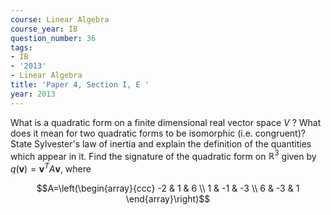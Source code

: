```yaml
---
course: Linear Algebra
course_year: IB
question_number: 36
tags:
- IB
- '2013'
- Linear Algebra
title: 'Paper 4, Section I, E '
year: 2013
---
```




What is a quadratic form on a finite dimensional real vector space $V$ ? What does it mean for two quadratic forms to be isomorphic (i.e. congruent)? State Sylvester's law of inertia and explain the definition of the quantities which appear in it. Find the signature of the quadratic form on $\mathbb{R}^{3}$ given by $q(\mathbf{v})=\mathbf{v}^{T} A \mathbf{v}$, where

$$A=\left(\begin{array}{ccc}
-2 & 1 & 6 \\
1 & -1 & -3 \\
6 & -3 & 1
\end{array}\right)$$
